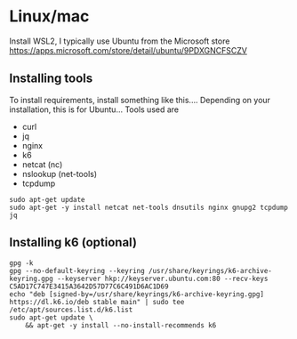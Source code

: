 # Linux/mac
Install WSL2, I typically use Ubuntu from the Microsoft store https://apps.microsoft.com/store/detail/ubuntu/9PDXGNCFSCZV 

## Installing tools
To install requirements, install something like this.... 
Depending on your installation, this is for Ubuntu...
Tools used are
- curl
- jq
- nginx
- k6
- netcat (nc)
- nslookup (net-tools)
- tcpdump

```
sudo apt-get update
sudo apt-get -y install netcat net-tools dnsutils nginx gnupg2 tcpdump jq
```

## Installing k6 (optional)

```
gpg -k
gpg --no-default-keyring --keyring /usr/share/keyrings/k6-archive-keyring.gpg --keyserver hkp://keyserver.ubuntu.com:80 --recv-keys C5AD17C747E3415A3642D57D77C6C491D6AC1D69
echo "deb [signed-by=/usr/share/keyrings/k6-archive-keyring.gpg] https://dl.k6.io/deb stable main" | sudo tee /etc/apt/sources.list.d/k6.list
sudo apt-get update \
    && apt-get -y install --no-install-recommends k6
```
